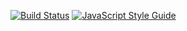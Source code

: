 [![Build Status](https://travis-ci.org/binhsonnguyen/wheremyhome.svg?branch=master)](https://travis-ci.org/binhsonnguyen/wheremyhome)
[![JavaScript Style Guide](https://img.shields.io/badge/code_style-standard-brightgreen.svg)](https://standardjs.com)
